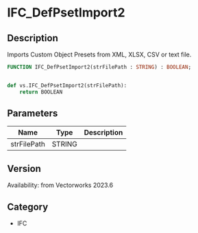 # IFC_DefPsetImport2

## Description
Imports Custom Object Presets from XML, XLSX, CSV or text file.

```pascal
FUNCTION IFC_DefPsetImport2(strFilePath : STRING) : BOOLEAN;
```

```python

def vs.IFC_DefPsetImport2(strFilePath):
    return BOOLEAN
```

## Parameters
|Name|Type|Description|
|---|---|---|
|strFilePath|STRING||

## Version
Availability: from Vectorworks 2023.6
## Category
* IFC

